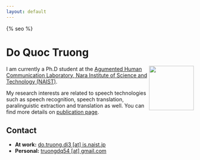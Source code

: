 ```yaml
---
layout: default
---
```


{% seo %}
<!--<div class="home">-->

# Do Quoc Truong #
<img style="float: right;" height="120" src="https://github.com/truongdq/truongdq.github.io/raw/master/images/avatar.jpg">

I am currently a Ph.D student at the [Agumented Human Communication Laboratory, Nara Institute of Science and Technology (NAIST)](http://ahclab.naist.jp/index_en.html).

My research interests are related to speech technologies such as speech recognition, speech translation,
paralinguistic extraction and translation as well. You can find more details on [publication page](http://www.truongdq.com/publication).

## Contact
- __At work:__ <a href="mailto:do.truong.dj3 [at] is.naist.jp">do.truong.dj3 [at] is.naist.jp</a>
- __Personal:__ <a href="mailto:truongdq54 [at] gmail.com">truongdq54 [at] gmail.com</a>

